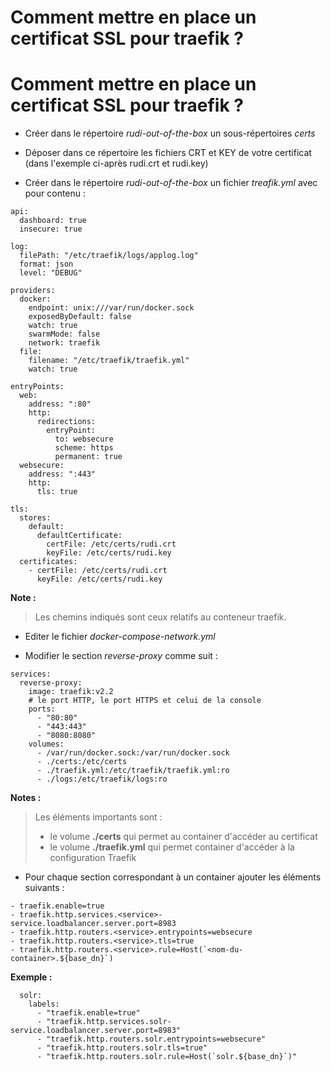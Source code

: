 # Comment mettre en place un certificat SSL pour traefik ?

# Comment mettre en place un certificat SSL pour traefik ?

- Créer dans le répertoire *rudi-out-of-the-box* un sous-répertoires *certs*

- Déposer dans ce répertoire les fichiers CRT et KEY de votre certificat (dans l'exemple ci-après rudi.crt et rudi.key)

- Créer dans le répertoire *rudi-out-of-the-box* un fichier *treafik.yml* avec pour contenu :

```
api:
  dashboard: true
  insecure: true

log:
  filePath: "/etc/traefik/logs/applog.log"
  format: json
  level: "DEBUG"

providers:
  docker:
    endpoint: unix:///var/run/docker.sock
    exposedByDefault: false
    watch: true
    swarmMode: false
    network: traefik
  file:
    filename: "/etc/traefik/traefik.yml"
    watch: true

entryPoints:
  web:
    address: ":80"
    http:
      redirections:
        entryPoint:
          to: websecure
          scheme: https
          permanent: true
  websecure:
    address: ":443"
    http:
      tls: true

tls:
  stores:
    default:
      defaultCertificate:
        certFile: /etc/certs/rudi.crt
        keyFile: /etc/certs/rudi.key
  certificates:
    - certFile: /etc/certs/rudi.crt
      keyFile: /etc/certs/rudi.key
```

**Note :** 

> Les chemins indiqués sont ceux relatifs au conteneur traefik.

- Editer le fichier *docker-compose-network.yml*

- Modifier le section *reverse-proxy* comme suit :

```
services:
  reverse-proxy:
    image: traefik:v2.2
    # le port HTTP, le port HTTPS et celui de la console
    ports:
      - "80:80"
      - "443:443"
      - "8080:8080" 
    volumes:
      - /var/run/docker.sock:/var/run/docker.sock
      - ./certs:/etc/certs
      - ./traefik.yml:/etc/traefik/traefik.yml:ro
      - ./logs:/etc/traefik/logs:ro      
```

**Notes :** 

> Les éléments importants sont :
> - le volume **./certs** qui permet au container d'accéder au certificat
> - le volume **./traefik.yml** qui permet container d'accéder à la configuration Traefik

- Pour chaque section correspondant à un container ajouter les éléments suivants :

```
- traefik.enable=true
- traefik.http.services.<service>-service.loadbalancer.server.port=8983
- traefik.http.routers.<service>.entrypoints=websecure
- traefik.http.routers.<service>.tls=true
- traefik.http.routers.<service>.rule=Host(`<nom-du-container>.${base_dn}`)
```

**Exemple :**

```
  solr:
    labels:
      - "traefik.enable=true"
      - "traefik.http.services.solr-service.loadbalancer.server.port=8983"
      - "traefik.http.routers.solr.entrypoints=websecure"
      - "traefik.http.routers.solr.tls=true"
      - "traefik.http.routers.solr.rule=Host(`solr.${base_dn}`)"
```


